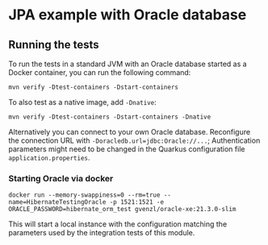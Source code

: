 # JPA example with Oracle database

## Running the tests


To run the tests in a standard JVM with an Oracle database started as a Docker container, you can run the following command:

```
mvn verify -Dtest-containers -Dstart-containers
```

To also test as a native image, add `-Dnative`:

```
mvn verify -Dtest-containers -Dstart-containers -Dnative
```

Alternatively you can connect to your own Oracle database.
Reconfigure the connection URL with `-Doracledb.url=jdbc:Oracle://...`;
Authentication parameters might need to be changed in the Quarkus configuration file `application.properties`.

### Starting Oracle via docker

```
docker run --memory-swappiness=0 --rm=true --name=HibernateTestingOracle -p 1521:1521 -e ORACLE_PASSWORD=hibernate_orm_test gvenzl/oracle-xe:21.3.0-slim
```

This will start a local instance with the configuration matching the parameters used by the integration tests of this module.

